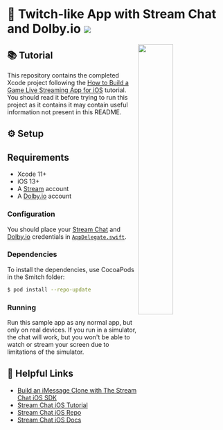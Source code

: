 # 💬 Twitch-like App with Stream Chat and Dolby.io  [![](https://img.shields.io/twitter/url?url=https%3A%2F%2Fgithub.com%2FGetStream%2Ftwitch-example-ios)](https://twitter.com/intent/tweet?text=Want%20to%20build%20an%20app%20similar%20to%20Twitch%20for%20iOS%3F%20Learn%20how%3A&url=https%3A%2F%2Fgithub.com%2FGetStream%2Ftwitch-example-ios)

<img align="right" src="https://dev-to-uploads.s3.amazonaws.com/i/to6nmnsnlftjtel0045d.gif" width="40%" />

## 📚 Tutorial

This repository contains the completed Xcode project following the [How to Build a Game Live Streaming App for iOS](https://getstream.io/blog/stream-dolby-game-livestreaming-tutorial/) tutorial. You should read it before trying to run this project as it contains it may contain useful information not present in this README.

## ⚙️ Setup

## Requirements
- Xcode 11+
- iOS 13+
- A [Stream](https://getstream.io/accounts/signup/) account
- A [Dolby.io](https://dolby.io/organizations/register) account

### Configuration

You should place your [Stream Chat](https://getstream.io/chat) and [Dolby.io](https://dolby.io) credentials in [`AppDelegate.swift`](Smitch/Smitch/AppDelegate.swift#L18-#L23).

### Dependencies

To install the dependencies, use CocoaPods in the Smitch folder:

```bash
$ pod install --repo-update
```

### Running

Run this sample app as any normal app, but only on real devices. If you run in a simulator, the chat will work, but you won't be able to watch or stream your screen due to limitations of the simulator.

## 🔗 Helpful Links

- [Build an iMessage Clone with The Stream Chat iOS SDK](https://getstream.io/blog/build-imessage-clone/)
- [Stream Chat iOS Tutorial](https://getstream.io/tutorials/ios-chat/)
- [Stream Chat iOS Repo](https://github.com/GetStream/stream-chat-swift)
- [Stream Chat iOS Docs](http://getstream.io/chat/docs?language=swift)
